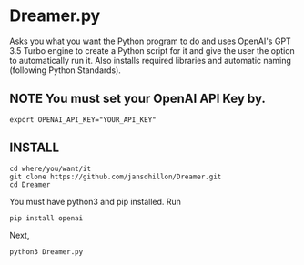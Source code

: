 # Dreamer.py

Asks you what you want the Python program to do and uses OpenAI's GPT 3.5 Turbo engine to create a Python script for it and give the user the option to automatically run it. Also installs required libraries and automatic naming (following Python Standards). 

## NOTE You must set your OpenAI API Key by.
    export OPENAI_API_KEY="YOUR_API_KEY"


## INSTALL

    cd where/you/want/it
    git clone https://github.com/jansdhillon/Dreamer.git
    cd Dreamer

You must have python3 and pip installed. Run

    pip install openai

Next, 

    python3 Dreamer.py


